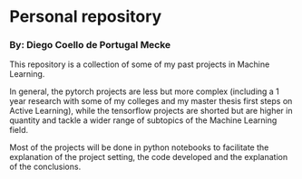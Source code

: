 # Personal repository

### By: Diego Coello de Portugal Mecke

This repository is a collection of some of my past projects in Machine Learning.

In general, the pytorch projects are less but more complex (including a 1 year research with some of my colleges and my master thesis first steps on Active Learning),
while the tensorflow projects are shorted but are higher in quantity and tackle a wider range of subtopics of the Machine Learning field.

Most of the projects will be done in python notebooks to facilitate the explanation of the project setting, the code developed and the explanation of the conclusions.
